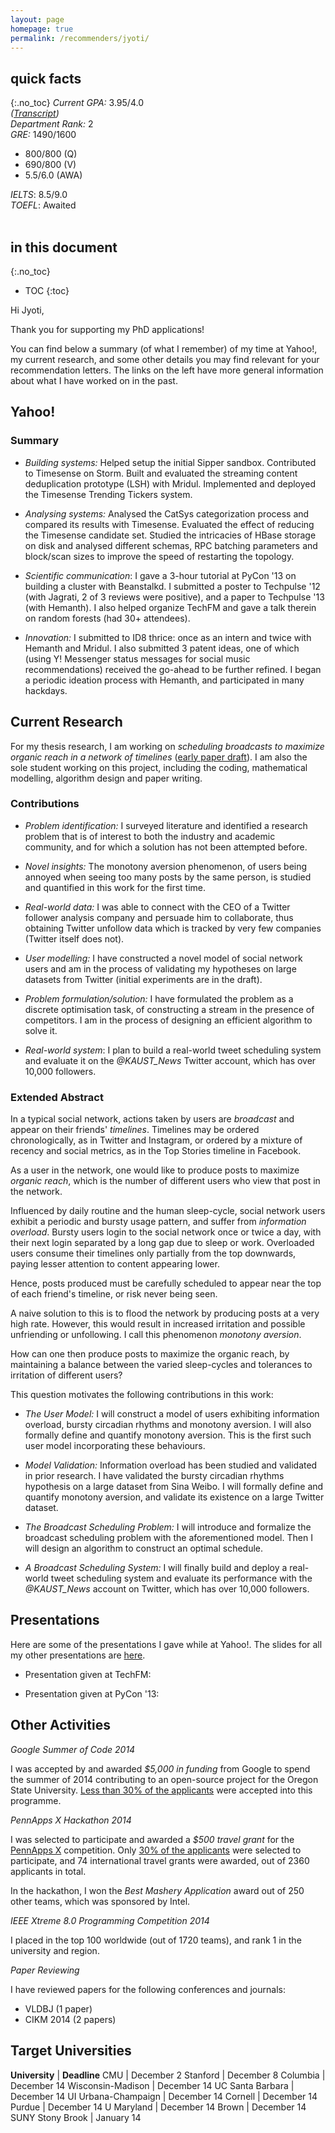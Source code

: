 ```yaml
---
layout: page 
homepage: true
permalink: /recommenders/jyoti/
---
```


<aside>

## quick facts
{:.no_toc}
*Current GPA:* 3.95/4.0<br/>
*([Transcript](/MS_transcript.pdf))*<br/>
*Department Rank:* 2<br/>
*GRE:* 1490/1600
   
   * 800/800 (Q)
   * 690/800 (V)
   * 5.5/6.0 (AWA)

*IELTS*: 8.5/9.0<br/>
*TOEFL*: Awaited<br/>
<br/>

## in this document
{:.no_toc}

* TOC
{:toc}

</aside>

Hi Jyoti,

Thank you for supporting my PhD applications!

You can find below a summary (of what I remember) of my time at Yahoo!, my
current research, and some other details you may find relevant
for your recommendation letters. The links on the left have more
general information about what I have worked on in the past.

## Yahoo!

### Summary

   * *Building systems:* Helped setup the initial Sipper sandbox. Contributed to
     Timesense on Storm. Built and evaluated the streaming content deduplication
     prototype (LSH) with Mridul. Implemented and deployed the Timesense Trending
     Tickers system.

   * *Analysing systems:* Analysed the CatSys categorization process and compared
     its results with Timesense. Evaluated the effect of reducing the Timesense
     candidate set. Studied the intricacies of HBase storage on disk
     and analysed different schemas, RPC batching parameters and block/scan sizes
     to improve the speed of restarting the topology.

   * *Scientific communication*: I gave a 3-hour tutorial at PyCon '13 on building a
      cluster with Beanstalkd. I submitted a poster to Techpulse '12 (with Jagrati,
      2 of 3 reviews were positive),
      and a paper to Techpulse '13 (with Hemanth). I also helped organize TechFM
      and gave a talk therein on random forests (had 30+ attendees). 

   * *Innovation:* I submitted to ID8 thrice: once as an intern
      and twice with Hemanth and Mridul. I also submitted 3 patent ideas, one of
      which (using Y! Messenger status messages for social music recommendations)
      received the go-ahead to be further refined. I began a periodic ideation process
      with Hemanth, and participated in many hackdays.

## Current Research

For my thesis research, I am working on *scheduling broadcasts to maximize organic
reach in a network of timelines* ([early paper draft](https://docs.google.com/document/d/1ZpmqcH9hR4GvjTg99V56tCX41oxmXRO2nhBXYIfduM8/edit?usp=sharing)).
I am also the sole student working on this project, including the coding,
mathematical modelling, algorithm design and paper writing.

### Contributions

   * *Problem identification:* I surveyed literature and identified a research
      problem that is of interest to both the industry and academic community,
      and for which a solution has not been attempted before.

   * *Novel insights:* The monotony aversion phenomenon, of users being annoyed when seeing too many
      posts by the same person, is studied and quantified in this work for the first
      time.

   * *Real-world data:* I was able to connect with the CEO of a Twitter follower
      analysis company and persuade him to collaborate, thus obtaining Twitter
      unfollow data which is tracked by very few companies
      (Twitter itself does not).

   * *User modelling:* I have constructed a novel model of social network users
      and am in the process of validating my hypotheses on large datasets from
      Twitter (initial experiments are in the draft).

   * *Problem formulation/solution:* I have formulated the problem as a discrete
      optimisation task, of constructing a stream in the presence of competitors.
      I am in the process of designing an efficient algorithm to solve it.

   * *Real-world system*: I plan to build a real-world tweet scheduling system
      and evaluate it on the *@KAUST_News* Twitter account, which has over 10,000
      followers.

### Extended Abstract

In a typical social network, actions taken by users are *broadcast*
and appear on their friends' *timelines*. Timelines may be ordered chronologically,
as in Twitter and Instagram, or ordered by a mixture of recency and social metrics,
as in the Top Stories timeline in Facebook.

As a user in the network, one would like to produce posts to maximize *organic reach*,
which is the number of different users who view that post in the network.

Influenced by daily routine and the human sleep-cycle, social network users exhibit
a periodic and bursty usage pattern, and suffer from *information overload*.
Bursty users login to the social network once or twice a day, with their next
login separated by a long gap due to sleep or work.
Overloaded users consume their timelines only partially from the top downwards,
paying lesser attention to content appearing lower.

Hence, posts produced must be carefully scheduled to appear near the top of each
friend's timeline, or risk never being seen.

A naive solution to this is to flood the network by producing posts at a very
high rate. However, this would result in increased irritation and possible
unfriending or unfollowing. I call this phenomenon *monotony aversion*.

How can one then produce posts to maximize the organic reach, by maintaining a
balance between the varied sleep-cycles and tolerances to irritation of different
users?

This question motivates the following contributions in this work:

   * *The User Model:* I will construct a model of users exhibiting information
      overload, bursty circadian rhythms and monotony aversion. I will also formally
      define and quantify monotony aversion. This is the first such user model
      incorporating these behaviours.

   * *Model Validation:* Information overload has been studied and validated in
      prior research. I have validated the bursty circadian rhythms hypothesis on a
      large dataset from Sina Weibo. I will formally define and quantify monotony aversion, and
      validate its existence on a large Twitter dataset.

   * *The Broadcast Scheduling Problem:* I will introduce and formalize the
      broadcast scheduling problem with the aforementioned model. Then I will
      design an algorithm to construct an optimal schedule.
  
   * *A Broadcast Scheduling System:* I will finally build and deploy a real-world
      tweet scheduling system and evaluate its performance with the *@KAUST_News*
      account on Twitter, which has over 10,000 followers.

## Presentations

Here are some of the presentations I gave while at Yahoo!. The slides for all
my other presentations are [here](https://speakerdeck.com/emaadmanzoor).

   * Presentation given at TechFM:

<script async class="speakerdeck-embed" data-id="518d77e0a0da0130b8b42695b1cda53b" data-ratio="1.33333333333333" src="//speakerdeck.com/assets/embed.js"></script>

   * Presentation given at PyCon '13:

<script async class="speakerdeck-embed" data-id="5078db60cd52500002042a24" data-ratio="1.33333333333333" src="//speakerdeck.com/assets/embed.js"></script>

## Other Activities 

*Google Summer of Code 2014*

I was accepted by and awarded *$5,000 in funding* from Google to spend the summer of
2014 contributing to an open-source project for the Oregon State University.
[Less than 30% of the applicants](http://google-opensource.blogspot.in/2014/04/students-announced-for-google-summer-of.html)
were accepted into this programme.

*PennApps X Hackathon 2014*

I was selected to participate and awarded a *$500 travel grant* for the [PennApps X](http://2014f.pennapps.com/)
competition. Only [30% of the applicants](https://medium.com/pennapps-x/pennapps-x-application-stats-655f9a04f991)
were selected to participate, and 74 international travel grants were awarded,
out of 2360 applicants in total.

In the hackathon, I won the *Best Mashery Application* award out of 250 other teams,
which was sponsored by Intel.

*IEEE Xtreme 8.0 Programming Competition 2014*

I placed in the top 100 worldwide (out of 1720 teams), and rank 1 in the university and
region.

*Paper Reviewing*

I have reviewed papers for the following conferences and journals:

   * VLDBJ (1 paper)
   * CIKM 2014 (2 papers)

## Target Universities

<div class="table-wrapper">

**University** | **Deadline**
CMU                 | December 2
Stanford            | December 8
Columbia            | December 14
Wisconsin-Madison   | December 14
UC Santa Barbara    | December 14
UI Urbana-Champaign | December 14
Cornell             | December 14
Purdue              | December 14
U Maryland          | December 14
Brown               | December 14
SUNY Stony Brook    | January 14

</div>

